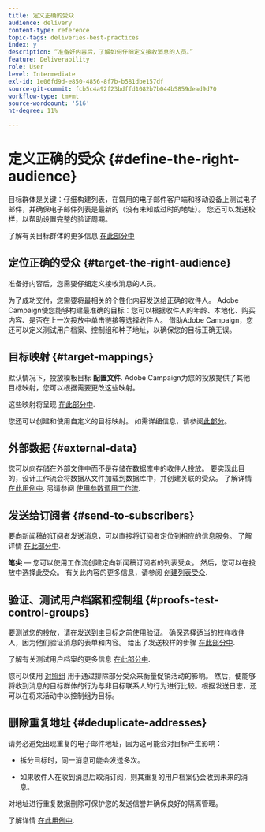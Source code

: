```yaml
---
title: 定义正确的受众
audience: delivery
content-type: reference
topic-tags: deliveries-best-practices
index: y
description: “准备好内容后，了解如何仔细定义接收消息的人员。”
feature: Deliverability
role: User
level: Intermediate
exl-id: 1e06fd9d-e850-4856-8f7b-b581dbe157df
source-git-commit: fcb5c4a92f23bdffd1082b7b044b5859dead9d70
workflow-type: tm+mt
source-wordcount: '516'
ht-degree: 11%

---
```


# 定义正确的受众 {#define-the-right-audience}

目标群体是关键：仔细构建列表，在常用的电子邮件客户端和移动设备上测试电子邮件，并确保电子邮件列表是最新的（没有未知或过时的地址）。 您还可以发送校样，以帮助设置完整的验证周期。

了解有关目标群体的更多信息 [在此部分中](../../audiences/using/selecting-an-audience-in-a-message.md)

## 定位正确的受众 {#target-the-right-audience}

准备好内容后，您需要仔细定义接收消息的人员。

为了成功交付，您需要将最相关的个性化内容发送给正确的收件人。 Adobe Campaign使您能够构建最准确的目标：您可以根据收件人的年龄、本地化、购买内容、是否在上一次投放中单击链接等选择收件人。 借助Adobe Campaign，您还可以定义测试用户档案、控制组和种子地址，以确保您的目标正确无误。

## 目标映射 {#target-mappings}

默认情况下，投放模板目标 **配置文件**. Adobe Campaign为您的投放提供了其他目标映射，您可以根据需要更改这些映射。

这些映射将呈现 [在此部分中](../../automating/using/query.md#targeting-dimensions-and-resources).

您还可以创建和使用自定义的目标映射。 如需详细信息，请参阅[此部分](../../administration/using/target-mappings-in-campaign.md)。

## 外部数据 {#external-data}

您可以向存储在外部文件中而不是存储在数据库中的收件人投放。 要实现此目的，设计工作流会将数据从文件加载到数据库中，并创建关联的受众。  了解详情 [在此用例中](../../automating/using/use-case-calling-workflow.md). 另请参阅 [使用参数调用工作流](../../automating/using/calling-a-workflow-with-external-parameters.md).

## 发送给订阅者 {#send-to-subscribers}

要向新闻稿的订阅者发送消息，可以直接将订阅者定位到相应的信息服务。 了解详情 [在此部分中](../../audiences/using/about-subscriptions.md).

**笔尖**  — 您可以使用工作流创建定向新闻稿订阅者的列表受众。 然后，您可以在投放中选择此受众。 有关此内容的更多信息，请参阅 [创建列表受众](../../audiences/using/creating-audiences.md#creating-list-audiences).

## 验证、测试用户档案和控制组 {#proofs-test-control-groups}

要测试您的投放，请在发送到主目标之前使用验证。
确保选择适当的校样收件人，因为他们验证消息的表单和内容。 给出了发送校样的步骤 [在此部分中](../../sending/using/sending-proofs.md).

了解有关测试用户档案的更多信息 [在此部分中](../../audiences/using/managing-test-profiles.md).

您可以使用 [对照组](../../sending/using/control-group.md) 用于通过排除部分受众来衡量促销活动的影响。 然后，便能够将收到消息的目标群体的行为与非目标联系人的行为进行比较。根据发送日志，还可以在将来活动中以控制组为目标。

## 删除重复地址 {#deduplicate-addresses}

请务必避免出现重复的电子邮件地址，因为这可能会对目标产生影响：

* 拆分目标时，同一消息可能会发送多次。

* 如果收件人在收到消息后取消订阅，则其重复的用户档案仍会收到未来的消息。

对地址进行重复数据删除可保护您的发送信誉并确保良好的隔离管理。

了解详情 [在此用例中](../../automating/using/deduplicating-data-imported-file.md).
